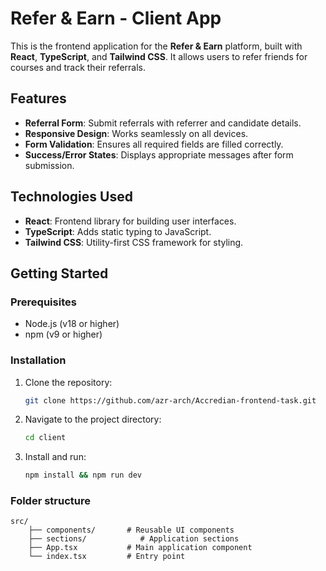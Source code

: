 # Refer & Earn - Client App

This is the frontend application for the **Refer & Earn** platform, built with **React**, **TypeScript**, and **Tailwind CSS**. It allows users to refer friends for courses and track their referrals.

## Features

- **Referral Form**: Submit referrals with referrer and candidate details.
- **Responsive Design**: Works seamlessly on all devices.
- **Form Validation**: Ensures all required fields are filled correctly.
- **Success/Error States**: Displays appropriate messages after form submission.

## Technologies Used

- **React**: Frontend library for building user interfaces.
- **TypeScript**: Adds static typing to JavaScript.
- **Tailwind CSS**: Utility-first CSS framework for styling.

## Getting Started

### Prerequisites

- Node.js (v18 or higher)
- npm (v9 or higher)

### Installation

1. Clone the repository:
   ```bash
   git clone https://github.com/azr-arch/Accredian-frontend-task.git

2. Navigate to the project directory:
   ```bash
   cd client
3. Install and run:
   ```bash
   npm install && npm run dev

### Folder structure
```
src/
    ├── components/       # Reusable UI components
    ├── sections/            # Application sections
    ├── App.tsx           # Main application component
    └── index.tsx         # Entry point
